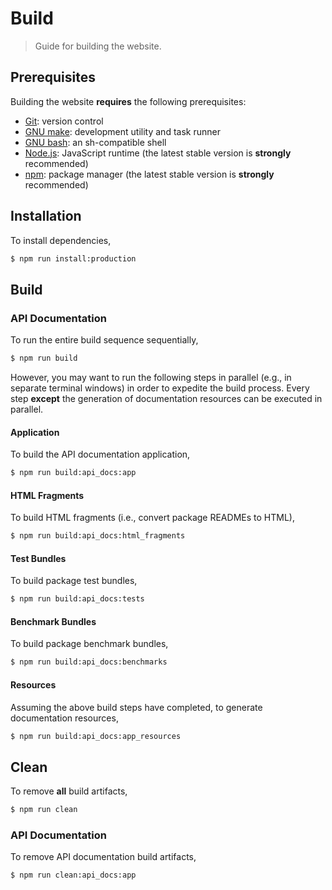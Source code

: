 <!--

@license Apache-2.0

Copyright (c) 2019 The Stdlib Authors.

Licensed under the Apache License, Version 2.0 (the "License");
you may not use this file except in compliance with the License.
You may obtain a copy of the License at

   http://www.apache.org/licenses/LICENSE-2.0

Unless required by applicable law or agreed to in writing, software
distributed under the License is distributed on an "AS IS" BASIS,
WITHOUT WARRANTIES OR CONDITIONS OF ANY KIND, either express or implied.
See the License for the specific language governing permissions and
limitations under the License.

-->

# Build

> Guide for building the website.

## Prerequisites

Building the website **requires** the following prerequisites:

-   [Git][git]: version control
-   [GNU make][make]: development utility and task runner
-   [GNU bash][bash]: an sh-compatible shell
-   [Node.js][node-js]: JavaScript runtime (the latest stable version is **strongly** recommended)
-   [npm][npm]: package manager (the latest stable version is **strongly** recommended)

## Installation

To install dependencies,

```bash
$ npm run install:production
```

## Build

### API Documentation

To run the entire build sequence sequentially,

```bash
$ npm run build
```

However, you may want to run the following steps in parallel (e.g., in separate terminal windows) in order to expedite the build process. Every step **except** the generation of documentation resources can be executed in parallel.

#### Application

To build the API documentation application,

```bash
$ npm run build:api_docs:app
```

#### HTML Fragments

To build HTML fragments (i.e., convert package READMEs to HTML),

```bash
$ npm run build:api_docs:html_fragments
```

#### Test Bundles

To build package test bundles,

```bash
$ npm run build:api_docs:tests
```

#### Benchmark Bundles

To build package benchmark bundles,

```bash
$ npm run build:api_docs:benchmarks
```

#### Resources

Assuming the above build steps have completed, to generate documentation resources,

```bash
$ npm run build:api_docs:app_resources
```

## Clean

To remove **all** build artifacts,

```bash
$ npm run clean
```

### API Documentation

To remove API documentation build artifacts,

```bash
$ npm run clean:api_docs:app
```

<!-- Section for all links. Make sure to keep an empty line after the `section` element and another before the `/section` close. -->

<section class="links">

[git]: http://git-scm.com/

[make]: https://www.gnu.org/software/make

[bash]: https://www.gnu.org/software/bash/

[node-js]: https://nodejs.org/en/

[npm]: https://www.npmjs.com/

</section>

<!-- /.links -->
